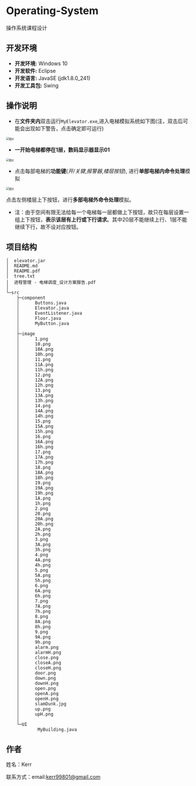# Operating-System

操作系统课程设计

## 开发环境


* **开发环境:**  Windows 10
* **开发软件:**  Eclipse
* **开发语言:**  JavaSE (jdk1.8.0_241)
* **开发工具包:**  Swing

## 操作说明


* 在**文件夹内**双击运行`MyElevator.exe`,进入电梯模拟系统如下图(注，双击后可能会出现如下警告，点击确定即可运行)

<img src="https://uploader.shimo.im/f/pxaKjS5S2N9xRoo3.png!thumbnail" alt="图片" style="zoom:50%;" />

* **一开始电梯都停在1层，数码显示器显示01**

<img src="https://uploader.shimo.im/f/9ggcL9H2RWwhgoGK.png!thumbnail" alt="图片" style="zoom:50%;" />


* 点击每部电梯的**功能键**(*开/关键*,*报警器*,*楼层按钮*), 进行**单部电梯内命令处理**模拟

<img src="https://uploader.shimo.im/f/WbuQrcay2Y3IIiQY.jpg!thumbnail" alt="图片" style="zoom:50%;" />

点击左侧楼层上下按钮，进行**多部电梯外命令处理**模拟。


* 注：由于空间有限无法给每一个电梯每一层都做上下按钮，故只在每层设置一组上下按钮，**表示该层有上行或下行请求**。其中20层不能继续上行、1层不能继续下行，故不设对应按钮。

## 项目结构 

```
│  elevator.jar
│  README.md
│  README.pdf
│  tree.txt
│  进程管理 - 电梯调度_设计方案报告.pdf
│
└─src
    ├─component
    │      Buttons.java
    │      Elevator.java
    │      EventListener.java
    │      Floor.java
    │      MyButton.java
    │
    ├─image
    │      1.png
    │      10.png
    │      10A.png
    │      10h.png
    │      11.png
    │      11A.png
    │      11h.png
    │      12.png
    │      12A.png
    │      12h.png
    │      13.png
    │      13A.png
    │      13h.png
    │      14.png
    │      14A.png
    │      14h.png
    │      15.png
    │      15A.png
    │      15h.png
    │      16.png
    │      16A.png
    │      16h.png
    │      17.png
    │      17A.png
    │      17h.png
    │      18.png
    │      18A.png
    │      18h.png
    │      19.png
    │      19A.png
    │      19h.png
    │      1A.png
    │      1h.png
    │      2.png
    │      20.png
    │      20A.png
    │      20h.png
    │      2A.png
    │      2h.png
    │      3.png
    │      3A.png
    │      3h.png
    │      4.png
    │      4A.png
    │      4h.png
    │      5.png
    │      5A.png
    │      5h.png
    │      6.png
    │      6A.png
    │      6h.png
    │      7.png
    │      7A.png
    │      7h.png
    │      8.png
    │      8A.png
    │      8h.png
    │      9.png
    │      9A.png
    │      9h.png
    │      alarm.png
    │      alarmH.png
    │      close.png
    │      closeA.png
    │      closeH.png
    │      door.png
    │      down.png
    │      downH.png
    │      open.png
    │      openA.png
    │      openH.png
    │      slamDunk.jpg
    │      up.png
    │      upH.png
    │
    └─UI
            MyBuilding.java
```

## 作者

姓名：Kerr

联系方式：email:[kerr99801@gmail.com](mailto:kerr99801@gmail.com)

